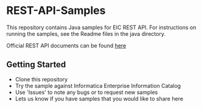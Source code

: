 # REST-API-Samples
This repository contains Java samples for EIC REST API. For instructions on running the samples, see the Readme files in the java directory.

Official REST API documents can be found [here](https://kb.informatica.com/proddocs/Product%20Documentation/6/IN_102_EnterpriseInformationCatalog[REST-API]Reference_en.pdf)

Getting Started
---------------

* Clone this repository
* Try the sample against Informatica Enterprise Information Catalog
* Use 'Issues' to note any bugs or to request new samples
* Lets us know if you have samples that you would like to share here
